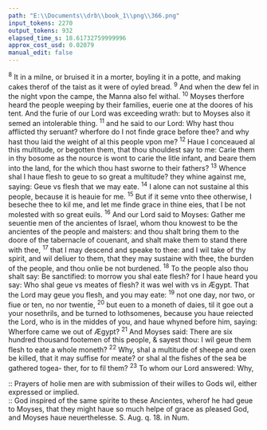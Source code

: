 ```yaml
---
path: "E:\\Documents\\drb\\book_1\\png\\366.png"
input_tokens: 2270
output_tokens: 932
elapsed_time_s: 18.61732759999996
approx_cost_usd: 0.02079
manual_edit: false
---
```

<sup>8</sup> It in a milne, or bruised it in a morter, boyling it in a potte, and making cakes therof of the taist as it were of oyled bread. <sup>9</sup> And when the dew fel in the night vpon the campe, the Manna also fel withal. <sup>10</sup> Moyses therfore heard the people weeping by their families, euerie one at the doores of his tent. And the furie of our Lord was exceeding wrath: but to Moyses also it semed an intolerable thing. <sup>11</sup> and he said to our Lord: Why hast thou afflicted thy seruant? wherfore do I not finde grace before thee? and why hast thou laid the weight of al this people vpon me? <sup>12</sup> Haue I conceaued al this multitude, or begotten them, that thou shouldest say to me: Carie them in thy bosome as the nource is wont to carie the litle infant, and beare them into the land, for the which thou hast sworne to their fathers? <sup>13</sup> Whence shal I haue flesh to geue to so great a multitude? they whine against me, saying: Geue vs flesh that we may eate. <sup>14</sup> I alone can not sustaine al this people, because it is heauie for me. <sup>15</sup> But if it seme vnto thee otherwise, I beseche thee to kil me, and let me finde grace in thine eies, that I be not molested with so great euils. <sup>16</sup> And our Lord said to Moyses: Gather me seuentie men of the ancientes of Israel, whom thou knowest to be the ancientes of the people and maisters: and thou shalt bring them to the doore of the tabernacle of couenant, and shalt make them to stand there with thee, <sup>17</sup> that I may descend and speake to thee: and I wil take of thy spirit, and wil deliuer to them, that they may sustaine with thee, the burden of the people, and thou onlie be not burdened. <sup>18</sup> To the people also thou shalt say: Be sanctified: to morrow you shal eate flesh? for I haue heard you say: Who shal geue vs meates of flesh? it was wel with vs in Ægypt. That the Lord may geue you flesh, and you may eate: <sup>19</sup> not one day, nor two, or fiue or ten, no nor twentie, <sup>20</sup> but euen to a moneth of daies, til it goe out a your nosethrils, and be turned to lothsomenes, because you haue reiected the Lord, who is in the middes of you, and haue whyned before him, saying: Wherfore came we out of Ægypt? <sup>21</sup> And Moyses said: There are six hundred thousand footemen of this people, & sayest thou: I wil geue them flesh to eate a whole moneth? <sup>22</sup> Why, shal a multitude of sheepe and oxen be killed, that it may suffise for meate? or shal al the fishes of the sea be gathered togea- ther, for to fil them? <sup>23</sup> To whom our Lord answered: Why,

<aside>:: Prayers of holie men are with submission of their willes to Gods wil, either expressed or implied.</aside>

<aside>:: God inspired of the same spirite to these Ancientes, wherof he had geue to Moyses, that they might haue so much helpe of grace as pleased God, and Moyses haue neuerthelesse. S. Aug. q. 18. in Num.</aside>

[^1]: Manna.
